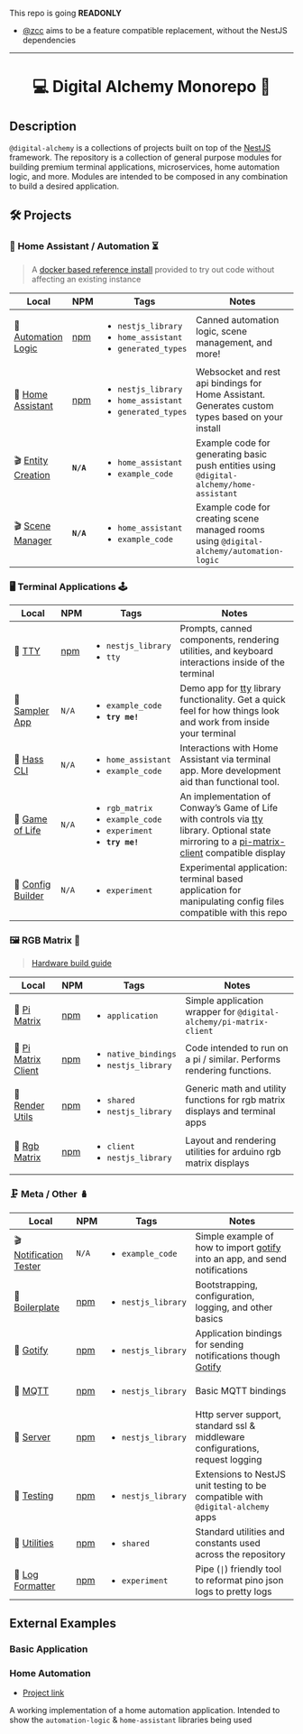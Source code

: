 This repo is going **READONLY**

- [@zcc](https://github.com/zoe-codez/zcc) aims to be a feature compatible replacement, without the NestJS dependencies

-----

<h1 align="center">💻 Digital Alchemy Monorepo 🔮</h1>

## Description

`@digital-alchemy` is a collections of projects built on top of the [NestJS](https://nestjs.com/) framework. The repository is a collection of general purpose modules for building premium terminal applications, microservices, home automation logic, and more.
Modules are intended to be composed in any combination to build a desired application.

## 🛠️ Projects

### 🏡 Home Assistant / Automation ⏳

> A [docker based reference install](./docker/homeassistant/) provided to try out code without affecting an existing instance

| Local | NPM | Tags | Notes |
| --- | --- | --- | --- |
| 📂 [Automation Logic](libs/automation-logic) | [npm](https://www.npmjs.com/package/@digital-alchemy/automation-logic) | <ul><li>`nestjs_library`</li><li>`home_assistant`</li><li>`generated_types`</li></ul> | Canned automation logic, scene management, and more! |
| 📂 [Home Assistant](libs/home-assistant) | [npm](https://www.npmjs.com/package/@digital-alchemy/home-assistant)  | <ul><li>`nestjs_library`</li><li>`home_assistant`</li><li>`generated_types`</li></ul> | Websocket and rest api bindings for Home Assistant. Generates custom types based on your install |
| 🎬 [Entity Creation](apps/entity-creation) | **`N/A`** | <ul><li>`home_assistant`</li><li>`example_code`</li></ul> | Example code for generating basic push entities using `@digital-alchemy/home-assistant` |
| 🎬 [Scene Manager](apps/scene-manager) | **`N/A`** | <ul><li>`home_assistant`</li><li>`example_code`</li></ul> | Example code for creating scene managed rooms using `@digital-alchemy/automation-logic` |

### 🖥️ Terminal Applications 🕹️

| Local | NPM | Tags | Notes |
| ---  | --- | --- | --- |
| 📂 [TTY](libs/tty) | [npm](https://www.npmjs.com/package/@digital-alchemy/tty) | <ul><li>`nestjs_library`</li><li>`tty`</li></ul> | Prompts, canned components, rendering utilities, and keyboard interactions inside of the terminal |
| 👀 [Sampler App](apps/sampler-app) | `N/A` | <ul><li>`example_code`</li><li>**`try me!`**</li></ul> | Demo app for [tty](libs/tty) library functionality. Get a quick feel for how things look and work from inside your terminal |
| 🔬 [Hass CLI](apps/hass-cli) | `N/A` | <ul><li>`home_assistant`</li><li>`example_code`</li></ul> | Interactions with Home Assistant via terminal app. More development aid than functional tool. |
| 👀 [Game of Life](apps/game-of-life) | `N/A` | <ul><li>`rgb_matrix`</li><li>`example_code`</li><li>`experiment`</li><li>**`try me!`**</li></ul> | An implementation of Conway’s Game of Life with controls via [tty](libs/tty) library. Optional state mirroring to a [pi-matrix-client](libs/pi-matrix-client) compatible display |
| 🔬 [Config Builder](apps/config-builder) | `N/A` | <ul><li>`experiment`</li></ul> | Experimental application: terminal based application for manipulating config files compatible with this repo |

### 🖼️ RGB Matrix 🚦

> [Hardware build guide](./apps/pi-matrix/build.md)

| Local | NPM | Tags | Notes |
| --- | --- | --- | --- |
| 👀 [Pi Matrix](apps/pi-matrix) | [npm](https://www.npmjs.com/package/@digital-alchemy/pi-matrix) | <ul><li>`application`</li></ul>  | Simple application wrapper for `@digital-alchemy/pi-matrix-client` |
| 📂 [Pi Matrix Client](libs/pi-matrix-client) | [npm](https://www.npmjs.com/package/@digital-alchemy/pi-matrix-client) | <ul><li>`native_bindings`</li><li>`nestjs_library`</li></ul> | Code intended to run on a pi / similar. Performs rendering functions. |
| 📂 [Render Utils](libs/render-utils) | [npm](https://www.npmjs.com/package/@digital-alchemy/render-utils) | <ul><li>`shared`</li><li>`nestjs_library`</li></ul> | Generic math and utility functions for rgb matrix displays and terminal apps |
| 📂 [Rgb Matrix](libs/rgb-matrix) | [npm](https://www.npmjs.com/package/@digital-alchemy/rgb-matrix) | <ul><li>`client`</li><li>`nestjs_library`</li></ul> | Layout and rendering utilities for arduino rgb matrix displays |

### 🗜️ Meta / Other 🪆

| Local | NPM | Tags | Notes |
| --- | --- | --- | --- |
| 🎬 [Notification Tester](apps/notification-tester) | `N/A` | <ul><li>`example_code`</li></ul> | Simple example of how to import [gotify](libs/gotify) into an app, and send notifications |
| 📂 [Boilerplate](libs/boilerplate) | [npm](https://www.npmjs.com/package/@digital-alchemy/boilerplate) | <ul><li>`nestjs_library`</li></ul> | Bootstrapping, configuration, logging, and other basics |
| 📂 [Gotify](libs/gotify) | [npm](https://www.npmjs.com/package/@digital-alchemy/gotify) | <ul><li>`nestjs_library`</li></ul> | Application bindings for sending notifications though [Gotify](https://gotify.net/) |
| 📂 [MQTT](libs/mqtt) | [npm](https://www.npmjs.com/package/@digital-alchemy/mqtt) | <ul><li>`nestjs_library`</li></ul> | Basic MQTT bindings |
| 📂 [Server](libs/server) | [npm](https://www.npmjs.com/package/@digital-alchemy/server) | <ul><li>`nestjs_library`</li></ul> | Http server support, standard ssl & middleware configurations, request logging |
| 📂 [Testing](libs/testing) | [npm](https://www.npmjs.com/package/@digital-alchemy/testing) | <ul><li>`nestjs_library`</li></ul> | Extensions to NestJS unit testing to be compatible with `@digital-alchemy` apps |
| 📂 [Utilities](libs/utilities) | [npm](https://www.npmjs.com/package/@digital-alchemy/utilities) | <ul><li>`shared`</li></ul> | Standard utilities and constants used across the repository |
| 🔬 [Log Formatter](apps/log-formatter) | [npm](https://www.npmjs.com/package/@digital-alchemy/log-formatter) | <ul><li>`experiment`</li></ul> | Pipe (`\|`) friendly tool to reformat pino json logs to pretty logs |

## External Examples

### Basic Application

### Home Automation

- [Project link](https://github.com/zoe-codez/home-automation)

A working implementation of a home automation application.
Intended to show the `automation-logic` & `home-assistant` libraries being used
